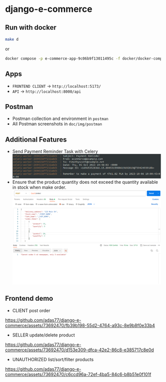 # django-e-commerce

## Run with docker

```bash
make d
```

or

```bash
docker compose -p e-commerce-app-9c06b9f13011495c -f docker/docker-compose.dev.yml --env-file .env up --build
```

## Apps

- `FRONTEND CLIENT` -> `http://localhost:5173/`
- `API` -> `http://localhost:8000/api`

## Postman

- Postman collection and environment in `postman`
- All Postman screenshots in `doc/img/postman`

## Additional Features
- Send Payment Reminder Task with Celery
  ![mail-recv](doc/img/postman/mail-payment-reminder.png)
- Ensure that the product quantity does not exceed the quantity available in stock when make order.
  ![ensure](doc/img/postman/client-post-order-not-enough-products.png)

## Frontend demo
- CLIENT post order


https://github.com/adas77/django-e-commerce/assets/73692470/fb39b198-55d2-4764-a93c-8e9b8f0e33b4


- SELLER update/delete product


https://github.com/adas77/django-e-commerce/assets/73692470/d153e309-dfca-42e2-86c8-e385717c8e0d


- UNAUTHORIZED list/sort/filter products


https://github.com/adas77/django-e-commerce/assets/73692470/c6ccd96a-72ef-4ba5-84c6-b8b51e0f101f




